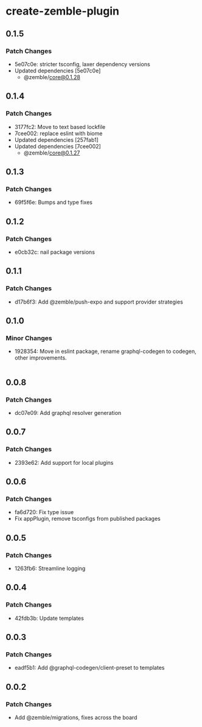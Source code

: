 # create-zemble-plugin

## 0.1.5

### Patch Changes

- 5e07c0e: stricter tsconfig, laxer dependency versions
- Updated dependencies [5e07c0e]
  - @zemble/core@0.1.28

## 0.1.4

### Patch Changes

- 3177fc2: Move to text based lockfile
- 7cee002: replace eslint with biome
- Updated dependencies [257fab1]
- Updated dependencies [7cee002]
  - @zemble/core@0.1.27

## 0.1.3

### Patch Changes

- 69f5f6e: Bumps and type fixes

## 0.1.2

### Patch Changes

- e0cb32c: nail package versions

## 0.1.1

### Patch Changes

- d17b6f3: Add @zemble/push-expo and support provider strategies

## 0.1.0

### Minor Changes

- 1928354: Move in eslint package, rename graphql-codegen to codegen, other improvements.

  ```

  ```

## 0.0.8

### Patch Changes

- dc07e09: Add graphql resolver generation

## 0.0.7

### Patch Changes

- 2393e62: Add support for local plugins

## 0.0.6

### Patch Changes

- fa6d720: Fix type issue
- Fix appPlugin, remove tsconfigs from published packages

## 0.0.5

### Patch Changes

- 1263fb6: Streamline logging

## 0.0.4

### Patch Changes

- 42fdb3b: Update templates

## 0.0.3

### Patch Changes

- eadf5b1: Add @graphql-codegen/client-preset to templates

## 0.0.2

### Patch Changes

- Add @zemble/migrations, fixes across the board
